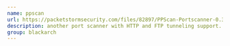 ```yaml
---
name: ppscan
url: https://packetstormsecurity.com/files/82897/PPScan-Portscanner-0.3.html
description: another port scanner with HTTP and FTP tunneling support. URL : https://packetstormsecurity.com/files/82897/PPScan-Portscanner-0.3.html Groups : blackarch blackarch-scanner
group: blackarch
---
```

